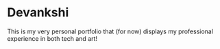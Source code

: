 # Devankshi
This is my very personal portfolio that (for now) displays my professional experience in both tech and art!
